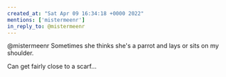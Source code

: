 ```yaml
---
created_at: "Sat Apr 09 16:34:18 +0000 2022"
mentions: ['mistermeenr']
in_reply_to: @mistermeenr
---
```


@mistermeenr Sometimes she thinks she's a parrot and lays or sits on my shoulder.

Can get fairly close to a scarf...